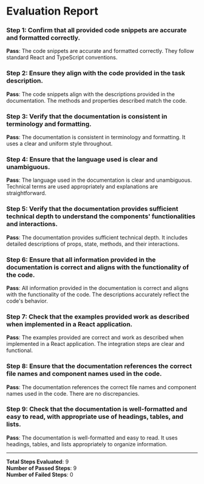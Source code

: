 # Evaluation Report

### Step 1: Confirm that all provided code snippets are accurate and formatted correctly.
**Pass**: The code snippets are accurate and formatted correctly. They follow standard React and TypeScript conventions.

### Step 2: Ensure they align with the code provided in the task description.
**Pass**: The code snippets align with the descriptions provided in the documentation. The methods and properties described match the code.

### Step 3: Verify that the documentation is consistent in terminology and formatting.
**Pass**: The documentation is consistent in terminology and formatting. It uses a clear and uniform style throughout.

### Step 4: Ensure that the language used is clear and unambiguous.
**Pass**: The language used in the documentation is clear and unambiguous. Technical terms are used appropriately and explanations are straightforward.

### Step 5: Verify that the documentation provides sufficient technical depth to understand the components' functionalities and interactions.
**Pass**: The documentation provides sufficient technical depth. It includes detailed descriptions of props, state, methods, and their interactions.

### Step 6: Ensure that all information provided in the documentation is correct and aligns with the functionality of the code.
**Pass**: All information provided in the documentation is correct and aligns with the functionality of the code. The descriptions accurately reflect the code's behavior.

### Step 7: Check that the examples provided work as described when implemented in a React application.
**Pass**: The examples provided are correct and work as described when implemented in a React application. The integration steps are clear and functional.

### Step 8: Ensure that the documentation references the correct file names and component names used in the code.
**Pass**: The documentation references the correct file names and component names used in the code. There are no discrepancies.

### Step 9: Check that the documentation is well-formatted and easy to read, with appropriate use of headings, tables, and lists.
**Pass**: The documentation is well-formatted and easy to read. It uses headings, tables, and lists appropriately to organize information.

---

**Total Steps Evaluated**: 9  
**Number of Passed Steps**: 9  
**Number of Failed Steps**: 0
